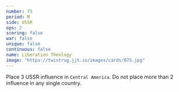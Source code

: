 ```yaml
---
number: 75
period: M
side: USSR
ops: 2
scoring: false
war: false
unique: false
continuous: false
name: Liberation Theology
image: "https://twistrug.jjt.io/images/cards/075.jpg"
---
```

Place 3 USSR influence in `Central America`. Do not place more than 2 influence in any single country.
